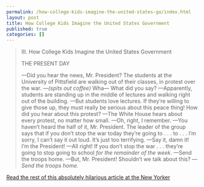 ```yaml
---
permalink: /how-college-kids-imagine-the-united-states-go/index.html
layout: post
title: How College Kids Imagine the United States Government
published: true
categories: []
---
```

<blockquote>
III. How College Kids Imagine the United States Government
 

THE PRESENT DAY

—Did you hear the news, Mr. President? The students at the University of Pittsfield are walking out of their classes, in protest over the war.
—<em>(spits out coffee)</em> Wha— What did you say?
—Apparently, students are standing up in the middle of lectures and walking right out of the building.
—But students love lectures. If they’re willing to give those up, they must really be serious about this peace thing! How did you hear about this protest?
—The White House hears about every protest, no matter how small.
—Oh, right, I remember.
—You haven’t heard the half of it, Mr. President. The leader of the group says that if you don’t stop the war today they’re going to . . . to . . . I’m sorry, I can’t say it out loud. It’s just too terrifying.
—Say it, damn it! I’m the President!
—All right! If you don’t stop the war . . . they’re going to stop going to school <em>for the remainder of the week</em>.
—Send the troops home.
—But, Mr. President! Shouldn’t we talk about this?
—<em>Send the troops home.</em>
</blockquote>

<a href="http://www.newyorker.com/humor/2007/03/26/070326sh_shouts_rich">Read the rest of this absolutely hilarious article at the New Yorker</a>
